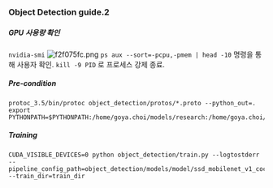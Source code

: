 ### Object Detection guide.2

##### GPU 사용량 확인
`` nvidia-smi ``
![f2f075fc.png](attachments\f2f075fc.png)
 ``ps aux --sort=-pcpu,-pmem | head -10`` 명령을 통해 사용자 확인. ``kill -9 PID`` 로 프로세스 강제 종료.
 
 ##### Pre-condition
 ```
 protoc_3.5/bin/protoc object_detection/protos/*.proto --python_out=.
 export PYTHONPATH=$PYTHONPATH:/home/goya.choi/models/research:/home/goya.choi/models/research/slim
 ```
 
 ##### Training
 ```
CUDA_VISIBLE_DEVICES=0 python object_detection/train.py --logtostderr --pipeline_config_path=object_detection/models/model/ssd_mobilenet_v1_coco.config --train_dir=train_dir
 ```